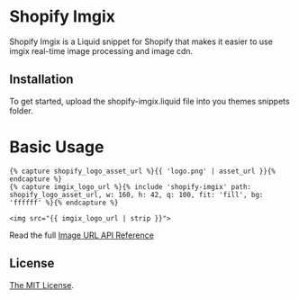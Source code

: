 # Shopify Imgix

Shopify Imgix is a Liquid snippet for Shopify that makes it easier to use imgix real-time image processing and image cdn.

## Installation

To get started, upload the shopify-imgix.liquid file into you themes snippets folder.

Basic Usage
===========

```liquid
{% capture shopify_logo_asset_url %}{{ 'logo.png' | asset_url }}{% endcapture %}
{% capture imgix_logo_url %}{% include 'shopify-imgix' path: shopify_logo_asset_url, w: 160, h: 42, q: 100, fit: 'fill', bg: 'ffffff' %}{% endcapture %}

<img src="{{ imgix_logo_url | strip }}">
```

Read the full [Image URL API Reference](https://docs.imgix.com/apis/url)

## License

[The MIT License](LICENSE).